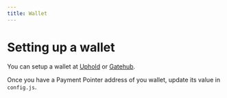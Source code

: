 ```yaml
---
title: Wallet
---
```


# Setting up a wallet

You can setup a wallet at [Uphold](https://webmonetization.org/docs/uphold) or [Gatehub](https://webmonetization.org/docs/gatehub).

Once you have a Payment Pointer address of you wallet, update its value in ```config.js```.